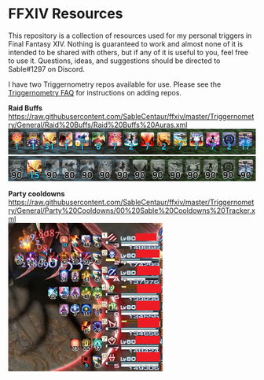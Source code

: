 # FFXIV Resources
This repository is a collection of resources used for my personal triggers in Final Fantasy XIV. Nothing is guaranteed to work and almost none of it is intended to be shared with others, but if any of it is useful to you, feel free to use it. 
Questions, ideas, and suggestions should be directed to Sable#1297 on Discord.

I have two Triggernometry repos available for use. Please see the <a href=https://github.com/paissaheavyindustries/Triggernometry/tree/master/Repositories#how-to-use-repositories>Triggernometry FAQ</a> for instructions on adding repos.


<b>Raid Buffs</b>
<br />https://raw.githubusercontent.com/SableCentaur/ffxiv/master/Triggernometry/General/Raid%20Buffs/Raid%20Buffs%20Auras.xml
<br /><img src=https://github.com/SableCentaur/ffxiv/blob/master/Triggernometry/General/Raid%20Buffs/00%20raidbuffs%20preview%20example.png>
<br /><img src=https://github.com/SableCentaur/ffxiv/blob/master/Triggernometry/General/Raid%20Buffs/00%20raidbuffs%20cd%20preview%20example.png>

<b>Party cooldowns</b>
<br />https://raw.githubusercontent.com/SableCentaur/ffxiv/master/Triggernometry/General/Party%20Cooldowns/00%20Sable%20Cooldowns%20Tracker.xml
<br /><img src=https://raw.githubusercontent.com/SableCentaur/ffxiv/master/Triggernometry/General/Party%20Cooldowns/00%20partycooldowns%20preview%20example.png>
